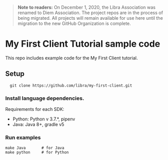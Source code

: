 > **Note to readers:** On December 1, 2020, the Libra Association was renamed to Diem Association. The project repos are in the process of being migrated. All projects will remain available for use here until the migration to the new GitHub Organization is complete.

# My First Client Tutorial sample code
This repo includes example code for the My First Client tutorial.

## Setup
```
  git clone https://github.com/libra/my-first-client.git
```

### Install language dependencies.

Requirements for each SDK:

* Python: Python v 3.7.*, pipenv
* Java: Java 8+, gradle v5

### Run examples

```
make Java		# for Java
make python		# for Python
```
